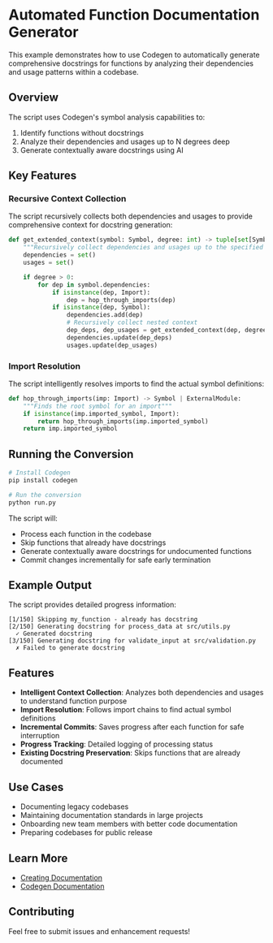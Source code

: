 # Automated Function Documentation Generator

This example demonstrates how to use Codegen to automatically generate comprehensive docstrings for functions by analyzing their dependencies and usage patterns within a codebase.

## Overview

The script uses Codegen's symbol analysis capabilities to:

1. Identify functions without docstrings
1. Analyze their dependencies and usages up to N degrees deep
1. Generate contextually aware docstrings using AI

## Key Features

### Recursive Context Collection

The script recursively collects both dependencies and usages to provide comprehensive context for docstring generation:

```python
def get_extended_context(symbol: Symbol, degree: int) -> tuple[set[Symbol], set[Symbol]]:
    """Recursively collect dependencies and usages up to the specified degree."""
    dependencies = set()
    usages = set()

    if degree > 0:
        for dep in symbol.dependencies:
            if isinstance(dep, Import):
                dep = hop_through_imports(dep)
            if isinstance(dep, Symbol):
                dependencies.add(dep)
                # Recursively collect nested context
                dep_deps, dep_usages = get_extended_context(dep, degree - 1)
                dependencies.update(dep_deps)
                usages.update(dep_usages)
```

### Import Resolution

The script intelligently resolves imports to find the actual symbol definitions:

```python
def hop_through_imports(imp: Import) -> Symbol | ExternalModule:
    """Finds the root symbol for an import"""
    if isinstance(imp.imported_symbol, Import):
        return hop_through_imports(imp.imported_symbol)
    return imp.imported_symbol
```

## Running the Conversion

```bash
# Install Codegen
pip install codegen

# Run the conversion
python run.py
```

The script will:

- Process each function in the codebase
- Skip functions that already have docstrings
- Generate contextually aware docstrings for undocumented functions
- Commit changes incrementally for safe early termination

## Example Output

The script provides detailed progress information:

```
[1/150] Skipping my_function - already has docstring
[2/150] Generating docstring for process_data at src/utils.py
  ✓ Generated docstring
[3/150] Generating docstring for validate_input at src/validation.py
  ✗ Failed to generate docstring
```

## Features

- **Intelligent Context Collection**: Analyzes both dependencies and usages to understand function purpose
- **Import Resolution**: Follows import chains to find actual symbol definitions
- **Incremental Commits**: Saves progress after each function for safe interruption
- **Progress Tracking**: Detailed logging of processing status
- **Existing Docstring Preservation**: Skips functions that are already documented

## Use Cases

- Documenting legacy codebases
- Maintaining documentation standards in large projects
- Onboarding new team members with better code documentation
- Preparing codebases for public release

## Learn More

- [Creating Documentation](https://graph-sitter.com/tutorials/creating-documentation#creating-documentation)
- [Codegen Documentation](https://graph-sitter.com)

## Contributing

Feel free to submit issues and enhancement requests!
